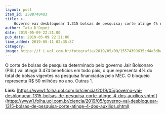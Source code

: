 ```yaml
---
layout: post
item_id: 2588740403
title: >-
    Governo vai desbloquear 1.315 bolsas de pesquisa; corte atinge 4% dos auxílios
author: Tatu D'Oquei
date: 2019-05-09 22:21:00
pub_date: 2019-05-09 22:21:00
time_added: 2019-05-11 02:35:37
category: 
image: https://f.i.uol.com.br/fotografia/2019/05/09/15574399635cd4a5dbabc42_1557439963_3x2_rt.jpg
---
```


O corte de bolsas de pesquisa determinado pelo governo Jair Bolsonaro (PSL) vai atingir 3.474 benefícios em todo país, o que representa 4% do total de bolsas vigentes na pesquisa financiadas pelo MEC. O bloqueio representa R$ 50 milhões no ano. Outras 1.

**Link:** [https://www1.folha.uol.com.br/ciencia/2019/05/governo-vai-desbloquear-1315-bolsas-de-pesquisa-corte-atinge-4-dos-auxilios.shtml](https://www1.folha.uol.com.br/ciencia/2019/05/governo-vai-desbloquear-1315-bolsas-de-pesquisa-corte-atinge-4-dos-auxilios.shtml)

